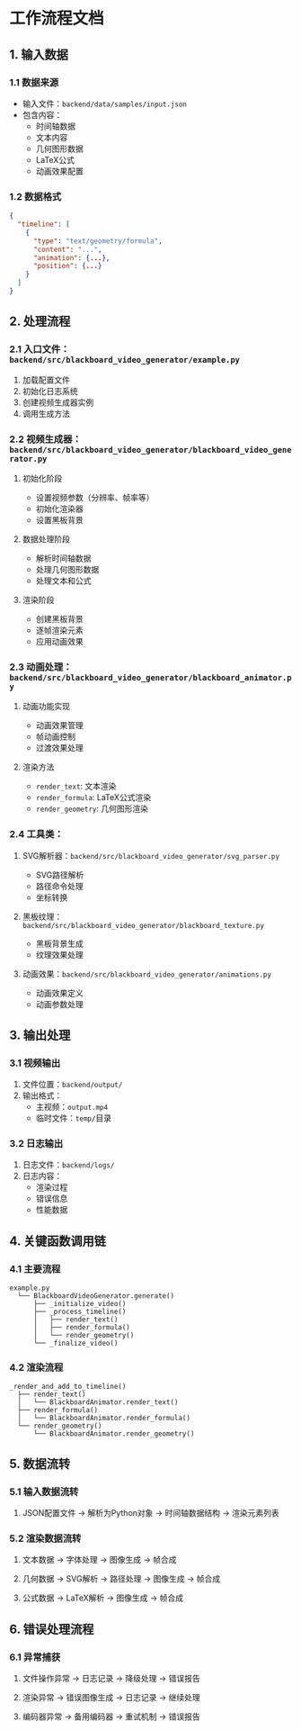 # 工作流程文档

## 1. 输入数据

### 1.1 数据来源
- 输入文件：`backend/data/samples/input.json`
- 包含内容：
  - 时间轴数据
  - 文本内容
  - 几何图形数据
  - LaTeX公式
  - 动画效果配置

### 1.2 数据格式
```json
{
  "timeline": [
    {
      "type": "text/geometry/formula",
      "content": "...",
      "animation": {...},
      "position": {...}
    }
  ]
}
```

## 2. 处理流程

### 2.1 入口文件：`backend/src/blackboard_video_generator/example.py`
1. 加载配置文件
2. 初始化日志系统
3. 创建视频生成器实例
4. 调用生成方法

### 2.2 视频生成器：`backend/src/blackboard_video_generator/blackboard_video_generator.py`
1. 初始化阶段
   - 设置视频参数（分辨率、帧率等）
   - 初始化渲染器
   - 设置黑板背景

2. 数据处理阶段
   - 解析时间轴数据
   - 处理几何图形数据
   - 处理文本和公式

3. 渲染阶段
   - 创建黑板背景
   - 逐帧渲染元素
   - 应用动画效果

### 2.3 动画处理：`backend/src/blackboard_video_generator/blackboard_animator.py`
1. 动画功能实现
   - 动画效果管理
   - 帧动画控制
   - 过渡效果处理

2. 渲染方法
   - `render_text`: 文本渲染
   - `render_formula`: LaTeX公式渲染
   - `render_geometry`: 几何图形渲染

### 2.4 工具类：
1. SVG解析器：`backend/src/blackboard_video_generator/svg_parser.py`
   - SVG路径解析
   - 路径命令处理
   - 坐标转换

2. 黑板纹理：`backend/src/blackboard_video_generator/blackboard_texture.py`
   - 黑板背景生成
   - 纹理效果处理

3. 动画效果：`backend/src/blackboard_video_generator/animations.py`
   - 动画效果定义
   - 动画参数处理

## 3. 输出处理

### 3.1 视频输出
1. 文件位置：`backend/output/`
2. 输出格式：
   - 主视频：`output.mp4`
   - 临时文件：`temp/`目录

### 3.2 日志输出
1. 日志文件：`backend/logs/`
2. 日志内容：
   - 渲染过程
   - 错误信息
   - 性能数据

## 4. 关键函数调用链

### 4.1 主要流程
```
example.py
  └── BlackboardVideoGenerator.generate()
      ├── _initialize_video()
      ├── _process_timeline()
      │   ├── render_text()
      │   ├── render_formula()
      │   └── render_geometry()
      └── _finalize_video()
```

### 4.2 渲染流程
```
_render_and_add_to_timeline()
  ├── render_text()
  │   └── BlackboardAnimator.render_text()
  ├── render_formula()
  │   └── BlackboardAnimator.render_formula()
  └── render_geometry()
      └── BlackboardAnimator.render_geometry()
```

## 5. 数据流转

### 5.1 输入数据流转
1. JSON配置文件
   → 解析为Python对象
   → 时间轴数据结构
   → 渲染元素列表

### 5.2 渲染数据流转
1. 文本数据
   → 字体处理
   → 图像生成
   → 帧合成

2. 几何数据
   → SVG解析
   → 路径处理
   → 图像生成
   → 帧合成

3. 公式数据
   → LaTeX解析
   → 图像生成
   → 帧合成

## 6. 错误处理流程

### 6.1 异常捕获
1. 文件操作异常
   → 日志记录
   → 降级处理
   → 错误报告

2. 渲染异常
   → 错误图像生成
   → 日志记录
   → 继续处理

3. 编码器异常
   → 备用编码器
   → 重试机制
   → 错误报告 
